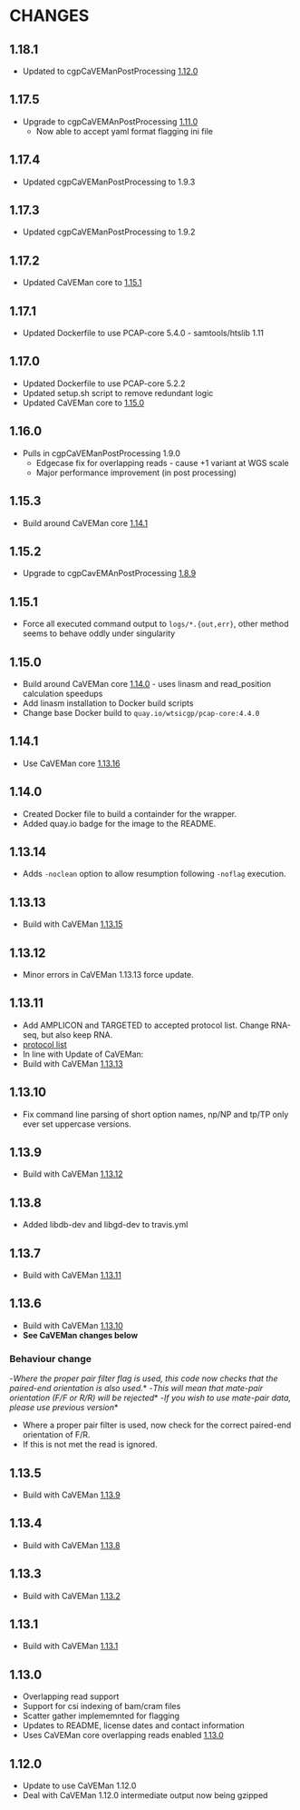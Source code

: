 # CHANGES

## 1.18.1

- Updated to cgpCaVEManPostProcessing [1.12.0](https://github.com/cancerit/cgpCaVEManPostProcessing/releases/tag/1.12.0)

## 1.17.5

- Upgrade to cgpCaVEMAnPostProcessing [1.11.0](https://github.com/cancerit/cgpCaVEManPostProcessing/releases/tag/1.11.0)
  - Now able to accept yaml format flagging ini file

## 1.17.4

- Updated cgpCaVEManPostProcessing to 1.9.3

## 1.17.3

- Updated cgpCaVEManPostProcessing to 1.9.2

## 1.17.2

- Updated CaVEMan core to [1.15.1](https://github.com/cancerit/CaVEMan/releases/tag/1.15.1)

## 1.17.1

- Updated Dockerfile to use PCAP-core 5.4.0 - samtools/htslib 1.11

## 1.17.0

- Updated Dockerfile to use PCAP-core 5.2.2
- Updated setup.sh script to remove redundant logic
- Updated CaVEMan core to [1.15.0](https://github.com/cancerit/CaVEMan/releases/tag/1.15.0)

## 1.16.0

- Pulls in cgpCaVEManPostProcessing 1.9.0
  - Edgecase fix for overlapping reads - cause +1 variant at WGS scale
  - Major performance improvement (in post processing)

## 1.15.3

- Build around CaVEMan core [1.14.1](https://github.com/cancerit/CaVEMan/releases/tag/1.14.0)

## 1.15.2

- Upgrade to cgpCavEMAnPostProcessing [1.8.9](https://github.com/cancerit/cgpCaVEManPostProcessing/releases/tag/1.8.9)

## 1.15.1

- Force all executed command output to `logs/*.{out,err}`, other method seems to behave oddly under singularity

## 1.15.0

- Build around CaVEMan core [1.14.0](https://github.com/cancerit/CaVEMan/releases/tag/1.14.0) - uses linasm and read_position calculation speedups
- Add linasm installation to Docker build scripts
- Change base Docker build to `quay.io/wtsicgp/pcap-core:4.4.0`

## 1.14.1

- Use CaVEMan core [1.13.16](https://github.com/cancerit/CaVEMan/releases/tag/1.13.16)

## 1.14.0

- Created Docker file to build a containder for the wrapper.
- Added quay.io badge for the image to the README.

## 1.13.14

- Adds `-noclean` option to allow resumption following `-noflag` execution.

## 1.13.13

- Build with CaVEMan [1.13.15](https://github.com/cancerit/CaVEMan/releases/tag/1.13.15)

## 1.13.12

- Minor errors in CaVEMan 1.13.13 force update.

## 1.13.11

- Add AMPLICON and TARGETED to accepted protocol list. Change RNA-seq, but also keep RNA.
- [protocol list](https://www.ebi.ac.uk/ena/submit/reads-library-strategy)
- In line with Update of CaVEMan:
- Build with CaVEMan [1.13.13](https://github.com/cancerit/CaVEMan/releases/tag/1.13.13)

## 1.13.10

- Fix command line parsing of short option names, np/NP and tp/TP only ever set uppercase versions.

## 1.13.9

- Build with CaVEMan [1.13.12](https://github.com/cancerit/CaVEMan/releases/tag/1.13.12)

## 1.13.8

- Added libdb-dev and libgd-dev to travis.yml

## 1.13.7

- Build with CaVEMan [1.13.11](https://github.com/cancerit/CaVEMan/releases/tag/1.13.11)

## 1.13.6

- Build with CaVEMan [1.13.10](https://github.com/cancerit/CaVEMan/releases/tag/1.13.10)
- **See CaVEMan changes below**

### Behaviour change

-*Where the proper pair filter flag is used, this code now checks that the paired-end orientation is also used.**
-*This will mean that mate-pair orientation (F/F or R/R) will be rejected**
-*If you wish to use mate-pair data, please use previous version**

- Where a proper pair filter is used, now check for the correct paired-end orientation of F/R.
- If this is not met the read is ignored.

## 1.13.5

- Build with CaVEMan [1.13.9](https://github.com/cancerit/CaVEMan/releases/tag/1.13.9)

## 1.13.4

- Build with CaVEMan [1.13.8](https://github.com/cancerit/CaVEMan/releases/tag/1.13.8)

## 1.13.3

- Build with CaVEMan [1.13.2](https://github.com/cancerit/CaVEMan/releases/tag/1.13.2)

## 1.13.1

- Build with CaVEMan [1.13.1](https://github.com/cancerit/CaVEMan/releases/tag/1.13.1)

## 1.13.0

- Overlapping read support
- Support for csi indexing of bam/cram files
- Scatter gather implememnted for flagging
- Updates to README, license dates and contact information
- Uses CaVEMan core overlapping reads enabled [1.13.0](https://github.com/cancerit/CaVEMan/releases/tag/1.13.0)

## 1.12.0

- Update to use CaVEMan 1.12.0
- Deal with CaVEMan 1.12.0 intermediate output now being gzipped
